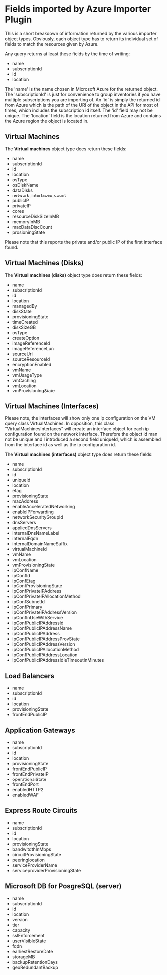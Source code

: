 <a name="Import-Source"></a>Fields imported by Azure Importer Plugin
====================================================================

This is a short breakdown of information returned by the various importer
object types. Obviously, each object type has to return its individual set
of fields to match the resources given by Azure.

Any query returns at least these fields by the time of writing:

* name
* subscriptionId
* id
* location

The 'name' is the name chosen in Microsoft Azure for the returned object. The
'subscriptionId' is just for convenience to group inventories if you have
multiple subscriptions you are importing of. An 'id' is simply the returned
id from Azure which is the path of the URI of the object in the API for most of
times, which includes the subscription id itself. The 'id' field may not be
unique. The 'location' field is the location returned from Azure and contains
the Azure region the object is located in.


Virtual Machines
----------------

The **Virtual machines** object type does return these fields:

* name
* subscriptionId
* id
* location
* osType
* osDiskName
* dataDisks
* network_interfaces_count
* publicIP
* privateIP
* cores
* resourceDiskSizeInMB
* memoryInMB
* maxDataDiscCount
* prosioningState

Please note that this reports the private and/or public IP of the first
interface found.




Virtual Machines (Disks)
------------------------

The **Virtual machines (disks)** object type does return these fields:

* name
* subscriptionId
* id
* location
* managedBy
* diskState
* provisioningState
* timeCreated
* diskSizeGB
* osType
* createOption
* imageReferenceId
* imageReferenceLun
* sourceUri
* sourceResourceId
* encryptionEnabled
* vmName
* vmUsageType
* vmCaching
* vmLocation
* vmProvisioningState


Virtual Machines (Interfaces)
-----------------------------

Please note, the interfaces will show only one ip configuration on the VM
query class VirtualMachines. In opposition, this class 
"VirtualMachinesInterfaces" will create an interface object for each 
ip configuration found on the network interface. Therefore the object id 
man not be unique and I introduced a second field uniqueId, which is 
assembled from the interface id as well as the ip configuration id.

The **Virtual machines (interfaces)** object type does return these fields:

* name
* subscriptionId
* id
* uniqueId
* location
* etag
* provisioningState
* macAddress
* enableAcceleratedNetworking
* enableIPForwarding
* networkSecurityGroupId
* dnsServers
* appliedDnsServers
* internalDnsNameLabel
* internalFqdn
* internalDomainNameSuffix
* virtualMachineId
* vmName
* vmLocation
* vmProvisioningState
* ipConfName
* ipConfId
* ipConfEtag
* ipConfProvisioningState
* ipConfPrivateIPAddress
* ipConfPrivateIPAllocationMethod
* ipConfSubnetId
* ipConfPrimary
* ipConfPrivateIPAddressVersion
* ipConfInUseWithService
* ipConfPublicIPAddressId
* ipConfPublicIPAddressName
* ipConfPublicIPAddress
* ipConfPublicIPAddressProvState
* ipConfPublicIPAddressVersion
* ipConfPublicIPAllocationMethod
* ipConfPublicIPAddressLocation
* ipConfPublicIPAddressIdleTimeoutInMinutes



Load Balancers
--------------

* name
* subscriptionId
* id
* location
* provisioningState
* frontEndPublicIP


Application Gateways
--------------------

* name
* subscriptionId
* id
* location
* provisioningState
* frontEndPublicIP
* frontEndPrivateIP
* operationalState
* frontEndPort
* enabledHTTP2
* enabledWAF


Express Route Circuits
----------------------

* name
* subscriptionId
* id
* location
* provisioningState
* bandwitdthInMbps
* circuitProvisioningState
* peeringlocation
* serviceProviderName
* serviceproviderProvisioningState


Microsoft DB for PosgreSQL (server)
-----------------------------------

* name
* subscriptionId
* id
* location
* version
* tier
* capacity
* sslEnforcement
* userVisibleState
* fqdn
* earliestRestoreDate
* storageMB
* backupRetentionDays
* geoRedundantBackup


